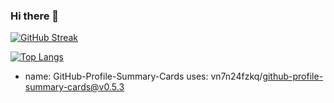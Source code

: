 ### Hi there 👋

[![GitHub Streak](http://github-readme-streak-stats.herokuapp.com?user=ZatON318&theme=dark&background=000000)](https://git.io/streak-stats)

[![Top Langs](https://github-readme-stats.vercel.app/api/top-langs/?username=ZatON318&layout=compact&theme=vision-friendly-dark)](https://github.com/anuraghazra/github-readme-stats)

- name: GitHub-Profile-Summary-Cards
  uses: vn7n24fzkq/github-profile-summary-cards@v0.5.3

<!--
**ZatON318/ZatON318** is a ✨ _special_ ✨ repository because its `README.md` (this file) appears on your GitHub profile.

Here are some ideas to get you started:

- 🔭 I’m currently working on ...
- 🌱 I’m currently learning ...
- 👯 I’m looking to collaborate on ...
- 🤔 I’m looking for help with ...
- 💬 Ask me about ...
- 📫 How to reach me: ...
- 😄 Pronouns: ...
- ⚡ Fun fact: ...
-->
